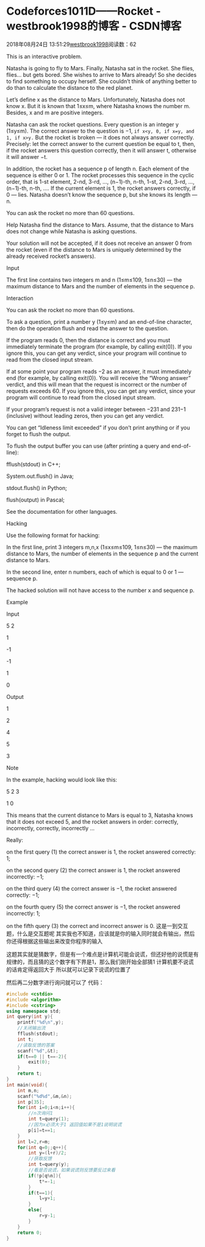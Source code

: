 # Codeforces1011D——Rocket - westbrook1998的博客 - CSDN博客





2018年08月24日 13:51:29[westbrook1998](https://me.csdn.net/westbrook1998)阅读数：62








> 
This is an interactive problem. 

  Natasha is going to fly to Mars. Finally, Natasha sat in the rocket. She flies, flies… but gets bored. She wishes to arrive to Mars already! So she decides to find something to occupy herself. She couldn’t think of anything better to do than to calculate the distance to the red planet. 

  Let’s define x as the distance to Mars. Unfortunately, Natasha does not know x. But it is known that 1≤x≤m, where Natasha knows the number m. Besides, x and m are positive integers. 

  Natasha can ask the rocket questions. Every question is an integer y (1≤y≤m). The correct answer to the question is −1, `if x<y, 0, if x=y, and 1, if x>y.` But the rocket is broken — it does not always answer correctly. Precisely: let the correct answer to the current question be equal to t, then, if the rocket answers this question correctly, then it will answer t, otherwise it will answer −t. 

  In addition, the rocket has a sequence p of length n. Each element of the sequence is either 0 or 1. The rocket processes this sequence in the cyclic order, that is 1-st element, 2-nd, 3-rd, …, (n−1)-th, n-th, 1-st, 2-nd, 3-rd, …, (n−1)-th, n-th, …. If the current element is 1, the rocket answers correctly, if 0 — lies. Natasha doesn’t know the sequence p, but she knows its length — n. 

  You can ask the rocket no more than 60 questions. 

  Help Natasha find the distance to Mars. Assume, that the distance to Mars does not change while Natasha is asking questions. 

  Your solution will not be accepted, if it does not receive an answer 0 from the rocket (even if the distance to Mars is uniquely determined by the already received rocket’s answers). 

  Input 

  The first line contains two integers m and n (1≤m≤109, 1≤n≤30) — the maximum distance to Mars and the number of elements in the sequence p. 

  Interaction 

  You can ask the rocket no more than 60 questions. 

  To ask a question, print a number y (1≤y≤m) and an end-of-line character, then do the operation flush and read the answer to the question. 

  If the program reads 0, then the distance is correct and you must immediately terminate the program (for example, by calling exit(0)). If you ignore this, you can get any verdict, since your program will continue to read from the closed input stream. 

  If at some point your program reads −2 as an answer, it must immediately end (for example, by calling exit(0)). You will receive the “Wrong answer” verdict, and this will mean that the request is incorrect or the number of requests exceeds 60. If you ignore this, you can get any verdict, since your program will continue to read from the closed input stream. 

  If your program’s request is not a valid integer between −231 and 231−1 (inclusive) without leading zeros, then you can get any verdict. 

  You can get “Idleness limit exceeded” if you don’t print anything or if you forget to flush the output. 

  To flush the output buffer you can use (after printing a query and end-of-line): 

  fflush(stdout) in C++; 

  System.out.flush() in Java; 

  stdout.flush() in Python; 

  flush(output) in Pascal; 

  See the documentation for other languages. 

  Hacking 

  Use the following format for hacking: 

  In the first line, print 3 integers m,n,x (1≤x≤m≤109, 1≤n≤30) — the maximum distance to Mars, the number of elements in the sequence p and the current distance to Mars. 

  In the second line, enter n numbers, each of which is equal to 0 or 1 — sequence p. 

  The hacked solution will not have access to the number x and sequence p. 

  Example 

  Input 

  5 2 

  1 

  -1 

  -1 

  1 

  0 

  Output 

  1 

  2 

  4 

  5 

  3 

  Note 

  In the example, hacking would look like this: 

  5 2 3 

  1 0 

  This means that the current distance to Mars is equal to 3, Natasha knows that it does not exceed 5, and the rocket answers in order: correctly, incorrectly, correctly, incorrectly … 

  Really: 

  on the first query (1) the correct answer is 1, the rocket answered correctly: 1; 

  on the second query (2) the correct answer is 1, the rocket answered incorrectly: −1; 

  on the third query (4) the correct answer is −1, the rocket answered correctly: −1; 

  on the fourth query (5) the correct answer is −1, the rocket answered incorrectly: 1; 

  on the fifth query (3) the correct and incorrect answer is 0.
这是一到交互题，什么是交互题呢  其实我也不知道，应该就是你的输入同时就会有输出，然后你还得根据这些输出来改变你程序的输入 

这题其实就是猜数字，但是有一个难点是计算机可能会说谎，但还好他的说慌是有规律的，而且猜的这个数字有下界是1，那么我们刚开始全部猜1 计算机要不说谎的话肯定得返回大于 所以就可以记录下说谎的位置了  

然后再二分数字进行询问就可以了
代码：

```cpp
#include <cstdio>
#include <algorithm>
#include <cstring>
using namespace std;
int query(int y){
    printf("%d\n",y);
    //关闭输出流
    fflush(stdout);
    int t;
    //读取反馈的答案
    scanf("%d",&t);
    if(t==0 || t==-2){
        exit(0);
    }
    return t;
}
int main(void){
    int m,n;
    scanf("%d%d",&m,&n);
    int p[35];
    for(int i=0;i<n;i++){
        //n次询问1
        int t=query(1);
        //因为x必须大于1 返回值如果不是1说明说谎
        p[i]=t==1;
    }
    int l=2,r=m;
    for(int q=0;;q++){
        int y=(l+r)/2;
        //获取反馈
        int t=query(y);
        //看是否说谎，如果说谎则反馈要反过来看
        if(!p[q%n]){
            t*=-1;
        }
        if(t==1){
            l=y+1;
        }
        else{
            r=y-1;
        }
    }
    return 0;
}
```






